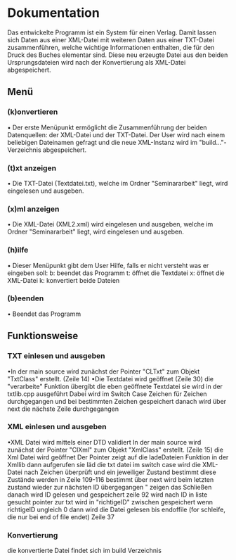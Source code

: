 
# Dokumentation
Das entwickelte Programm ist ein System für einen Verlag. Damit lassen sich Daten aus einer XML-Datei mit weiteren Daten aus einer TXT-Datei zusammenführen, welche wichtige Informationen enthalten, die für den Druck des Buches elementar sind. Diese neu erzeugte Datei aus den beiden Ursprungsdateien wird nach der Konvertierung als XML-Datei abgespeichert.
## Menü
### (k)onvertieren
•	Der erste Menüpunkt ermöglicht die Zusammenführung der beiden Datenquellen: der XML-Datei und der TXT-Datei. Der User wird nach einem beliebigen Dateinamen gefragt und die neue XML-Instanz wird im "build..."-Verzeichnis abgespeichert.
### (t)xt anzeigen
• Die TXT-Datei (Textdatei.txt), welche im Ordner "Seminararbeit" liegt, wird eingelesen und ausgeben.
### (x)ml anzeigen
• Die XML-Datei (XML2.xml) wird eingelesen und ausgeben, welche im Ordner "Seminararbeit" liegt, wird eingelesen und ausgeben.
### (h)ilfe
•	Dieser Menüpunkt gibt dem User Hilfe, falls er nicht versteht was er eingeben soll:
b: beendet das Programm 
t: öffnet die Textdatei
x: öffnet die XML-Datei 
k: konvertiert beide Dateien
### (b)eenden
•	Beendet das Programm 
## Funktionsweise
### TXT einlesen und ausgeben
•In der main source wird zunächst der Pointer "CLTxt" zum Objekt "TxtClass" erstellt. (Zeile 14)
•Die Textdatei wird geöffnet (Zeile 30)
die "verarbeite" Funktion übergibt die eben geöffnete Textdatei
sie wird in der txtlib.cpp ausgeführt
Dabei wird im Switch Case Zeichen für Zeichen durchgegangen und bei bestimmten Zeichen gespeichert
danach wird über next die nächste Zeile durchgegangen

### XML einlesen und ausgeben
•XML Datei wird mittels einer DTD validiert
In der main source wird zunächst der Pointer "ClXml" zum Objekt "XmlClass" erstellt. (Zeile 15)
die Xml Datei wird geöffnet
Der Pointer zeigt auf die ladeDateien Funktion 
in der Xmllib dann aufgerufen
sie läd die txt datei
im switch case wird die XML-Datei nach Zeichen überprüft und ein jeweiliger Zustand bestimmt
diese Zustände werden in Zeile 109-116 bestimmt
über next wird beim letzten zustand wieder zur nächsten ID übergegangen
" zeigen das Schließen danach wird ID gelesen und gespeichert
zeile 92 wird nach ID in liste gesucht
pointer zur txt wird in "richtigeID" zwischen gespeichert
wenn richtigeID ungleich 0 dann wird die Datei gelesen bis endoffile (for schleife, die nur bei end of file endet) Zeile 37

### Konvertierung

die konvertierte Datei findet sich im build Verzeichnis




